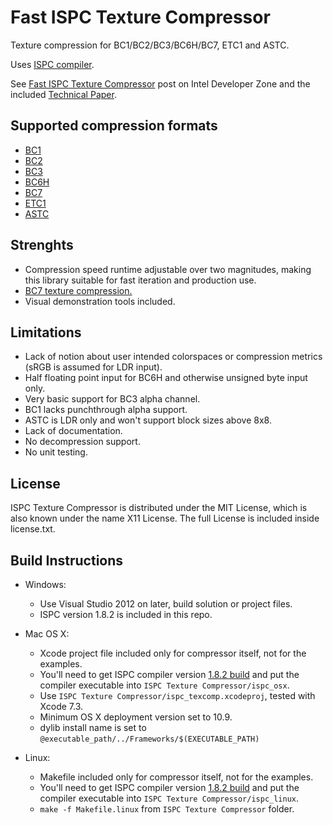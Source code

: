 # Fast ISPC Texture Compressor

Texture compression for BC1/BC2/BC3/BC6H/BC7, ETC1 and ASTC.

Uses [ISPC compiler](https://ispc.github.io/).

See [Fast ISPC Texture Compressor](https://software.intel.com/en-us/articles/fast-ispc-texture-compressor-update) post on
Intel Developer Zone and the included [Technical Paper](./ISPC%20Texture%20Compressor/ISPC%20Texture%20Compressor.pdf).

## Supported compression formats

* [BC1](https://www.khronos.org/registry/OpenGL/extensions/EXT/EXT_texture_compression_s3tc.txt)
* [BC2](https://www.khronos.org/registry/OpenGL/extensions/EXT/EXT_texture_compression_s3tc.txt)
* [BC3](https://www.khronos.org/registry/OpenGL/extensions/EXT/EXT_texture_compression_s3tc.txt)
* [BC6H](https://www.khronos.org/registry/OpenGL/extensions/ARB/ARB_texture_compression_bptc.txt)
* [BC7](https://www.khronos.org/registry/OpenGL/extensions/ARB/ARB_texture_compression_bptc.txt)
* [ETC1](https://www.khronos.org/registry/OpenGL/extensions/OES/OES_compressed_ETC1_RGB8_texture.txt)
* [ASTC](https://www.khronos.org/registry/OpenGL/extensions/KHR/KHR_texture_compression_astc_hdr.txt)

## Strenghts
* Compression speed runtime adjustable over two magnitudes, making this library suitable for fast iteration and production use.
* [BC7 texture compression.](http://gamma.cs.unc.edu/FasTC/)
* Visual demonstration tools included.

## Limitations

* Lack of notion about user intended colorspaces or compression metrics (sRGB is assumed for LDR input).
* Half floating point input for BC6H and otherwise unsigned byte input only.
* Very basic support for BC3 alpha channel.
* BC1 lacks punchthrough alpha support.
* ASTC is LDR only and won't support block sizes above 8x8.
* Lack of documentation.
* No decompression support.
* No unit testing.

## License

ISPC Texture Compressor is distributed under the MIT License, which is also known under the name X11 License. The full License is included inside license.txt.

## Build Instructions

* Windows:
	* Use Visual Studio 2012 on later, build solution or project files.
	* ISPC version 1.8.2 is included in this repo.

* Mac OS X:
	* Xcode project file included only for compressor itself, not for the examples.
	* You'll need to get ISPC compiler version [1.8.2 build](https://sf.net/projects/ispcmirror) and put the compiler executable into `ISPC Texture Compressor/ispc_osx`.
	* Use `ISPC Texture Compressor/ispc_texcomp.xcodeproj`, tested with Xcode 7.3.
	* Minimum OS X deployment version set to 10.9.
	* dylib install name is set to `@executable_path/../Frameworks/$(EXECUTABLE_PATH)`

* Linux:
	* Makefile included only for compressor itself, not for the examples.
	* You'll need to get ISPC compiler version [1.8.2 build](https://sf.net/projects/ispcmirror) and put the compiler executable into `ISPC Texture Compressor/ispc_linux`.
	* `make -f Makefile.linux` from `ISPC Texture Compressor` folder.
